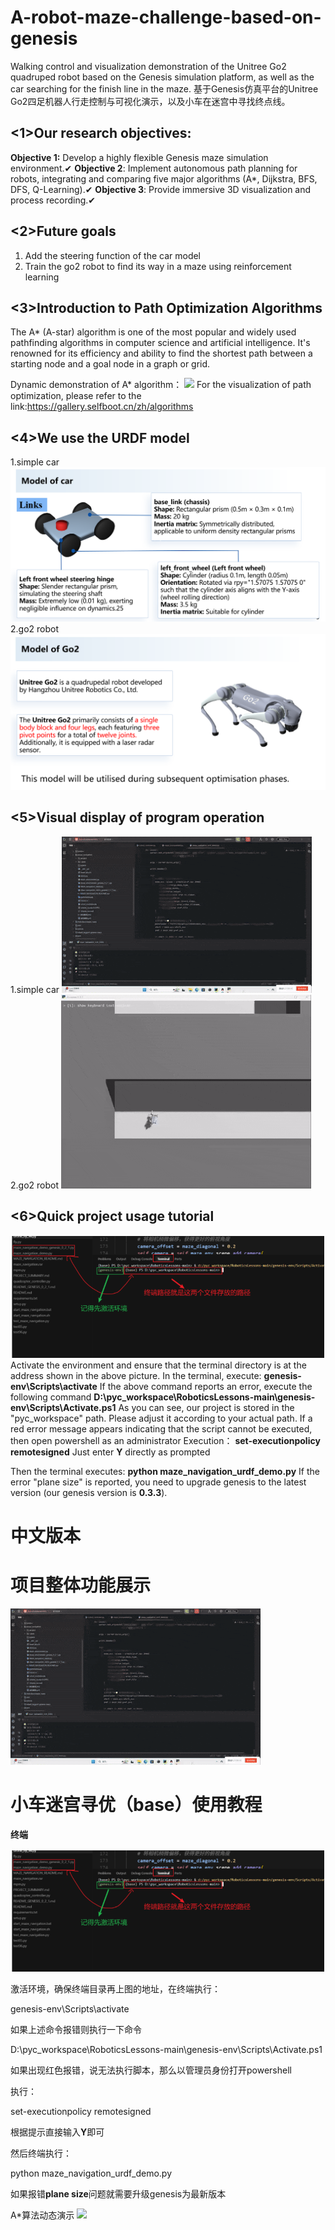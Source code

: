 # A-robot-maze-challenge-based-on-genesis
Walking control and visualization demonstration of the Unitree Go2 quadruped robot based on the Genesis simulation platform, as well as the car searching for the finish line in the maze.
基于Genesis仿真平台的Unitree Go2四足机器人行走控制与可视化演示，以及小车在迷宫中寻找终点线。

## <1>Our research objectives:

**Objective 1:** Develop a highly flexible Genesis maze simulation environment.✔
**Objective 2**: Implement autonomous path planning for robots, integrating and comparing five major algorithms (A*, Dijkstra, BFS, DFS, Q-Learning).✔
**Objective 3**: Provide immersive 3D visualization and process recording.✔

## <2>Future goals
1. Add the steering function of the car model
2. Train the go2 robot to find its way in a maze using reinforcement learning

## <3>Introduction to Path Optimization Algorithms
The A* (A-star) algorithm is one of the most popular and widely used pathfinding algorithms in computer science and artificial intelligence. It's renowned for its efficiency and ability to find the shortest path between a starting node and a goal node in a graph or grid.

Dynamic demonstration of A* algorithm：
![](./figure/1.gif?msec=1759325406919)
For the visualization of path optimization, please refer to the link:https://gallery.selfboot.cn/zh/algorithms
## <4>We use the URDF model
1.simple car
![](./figure/4.png?msec=1759325406919)
2.go2 robot
![](./figure/5.png?msec=1759325406919)

## <5>Visual display of program operation
1.simple car
![](./figure/2.gif?msec=1759325406919)
2.go2 robot
![](./figure/3.gif?msec=1759325406919)
## <6>Quick project usage tutorial
![](./figure/2.png?msec=1759325406919)
Activate the environment and ensure that the terminal directory is at the address shown in the above picture. In the terminal, execute:
**genesis-env\Scripts\activate**
If the above command reports an error, execute the following command
**D:\pyc_workspace\RoboticsLessons-main\genesis-env\Scripts\Activate.ps1**
As you can see, our project is stored in the "pyc_workspace" path. Please adjust it according to your actual path.
If a red error message appears indicating that the script cannot be executed, then open powershell as an administrator
Execution：
**set-executionpolicy remotesigned**
Just enter **Y** directly as prompted

Then the terminal executes:
**python maze_navigation_urdf_demo.py**
If the error "plane size" is reported, you need to upgrade genesis to the latest version (our genesis version is **0.3.3**).

# 中文版本
# 项目整体功能展示

![](./figure/2.gif?msec=1759325406919)

# 小车迷宫寻优（base）使用教程

**终端**

![](./figure/2.png?msec=1759325406919)

激活环境，确保终端目录再上图的地址，在终端执行：

genesis-env\Scripts\activate

如果上述命令报错则执行一下命令

D:\pyc_workspace\RoboticsLessons-main\genesis-env\Scripts\Activate.ps1

如果出现红色报错，说无法执行脚本，那么以管理员身份打开powershell

执行：

set-executionpolicy remotesigned

根据提示直接输入**Y**即可

然后终端执行：

python maze_navigation_urdf_demo.py

如果报错**plane size**问题就需要升级genesis为最新版本

A*算法动态演示
![](./figure/1.gif?msec=1759325406919)
